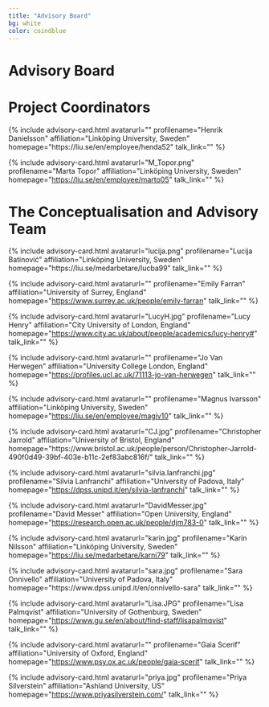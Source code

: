 ```yaml
---
title: "Advisory Board"
bg: white
color: coindblue
---  
```

  
# **Advisory Board**  
# Project Coordinators

<div id="profile-container">
{% include advisory-card.html avatarurl="" profilename="Henrik Danielsson" affiliation="Linköping University, Sweden" homepage="https://liu.se/en/employee/henda52" talk_link="" %}

{% include advisory-card.html avatarurl="M_Topor.png" profilename="Marta Topor" affiliation="Linköping University, Sweden" homepage="https://liu.se/en/employee/marto05" talk_link="" %}  
</div>

# The Conceptualisation and Advisory Team  

<div id="profile-container">
{% include advisory-card.html avatarurl="lucija.png" profilename="Lucija Batinović" affiliation="Linköping University, Sweden" homepage="https://liu.se/medarbetare/lucba99" talk_link="" %}
  
{% include advisory-card.html avatarurl="" profilename="Emily Farran" affiliation="University of Surrey, England" homepage="https://www.surrey.ac.uk/people/emily-farran" talk_link="" %}
  
{% include advisory-card.html avatarurl="LucyH.jpg" profilename="Lucy Henry" affiliation="City University of London, England" homepage="https://www.city.ac.uk/about/people/academics/lucy-henry#" talk_link="" %}  

{% include advisory-card.html avatarurl="" profilename="Jo Van Herwegen" affiliation="University College London, England" homepage="https://profiles.ucl.ac.uk/71113-jo-van-herwegen" talk_link="" %}

{% include advisory-card.html avatarurl="" profilename="Magnus Ivarsson" affiliation="Linköping University, Sweden" homepage="https://liu.se/en/employee/magiv10" talk_link="" %}
</div>  

<div id="profile-container">
{% include advisory-card.html avatarurl="CJ.jpg" profilename="Christopher Jarrold" affiliation="University of Bristol, England" homepage="https://www.bristol.ac.uk/people/person/Christopher-Jarrold-490f0d49-39bf-403e-b11c-2ef83abc816f/" talk_link="" %}

{% include advisory-card.html avatarurl="silvia.lanfranchi.jpg" profilename="Silvia Lanfranchi" affiliation="University of Padova, Italy" homepage="https://dpss.unipd.it/en/silvia-lanfranchi" talk_link="" %}

{% include advisory-card.html avatarurl="DavidMesser.jpg" profilename="David Messer" affiliation="Open University, England" homepage="https://research.open.ac.uk/people/djm783-0" talk_link="" %}  
  
{% include advisory-card.html avatarurl="karin.jpg" profilename="Karin Nilsson" affiliation="Linköping University, Sweden" homepage="https://liu.se/medarbetare/karni79" talk_link="" %} 
</div>  

<div id="profile-container">
{% include advisory-card.html avatarurl="sara.jpg" profilename="Sara Onnivello" affiliation="University of Padova, Italy" homepage="https://www.dpss.unipd.it/en/onnivello-sara" talk_link="" %}  

{% include advisory-card.html avatarurl="Lisa.JPG" profilename="Lisa Palmqvist" affiliation="University of Gothenburg, Sweden" homepage="https://www.gu.se/en/about/find-staff/lisapalmqvist" talk_link="" %}  

{% include advisory-card.html avatarurl="" profilename="Gaia Scerif" affiliation="University of Oxford, England" homepage="https://www.psy.ox.ac.uk/people/gaia-scerif" talk_link="" %}  

{% include advisory-card.html avatarurl="priya.jpg" profilename="Priya Silverstein" affiliation="Ashland University, US" homepage="https://www.priyasilverstein.com/" talk_link="" %}
</div>


